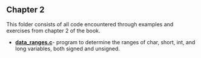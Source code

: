 ## Chapter 2

This folder consists of all code encountered through examples and exercises from chapter 2 of the book. 

 - [**data_ranges.c**](data_ranges.c)- program to determine the ranges of char, short, int, and long variables, both signed and unsigned.
